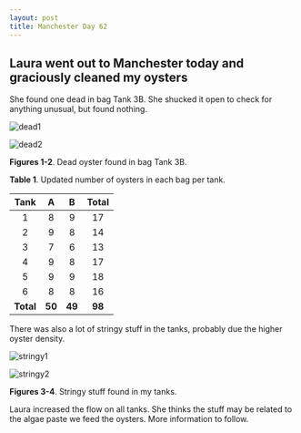 ```yaml
---
layout: post
title: Manchester Day 62
---
```


## Laura went out to Manchester today and graciously cleaned my oysters

She found one dead in bag Tank 3B. She shucked it open to check for anything unusual, but found nothing.

![dead1](https://cloud.githubusercontent.com/assets/22335838/25239853/20c0c45a-25a6-11e7-8408-115a1058920d.JPG)

![dead2](https://cloud.githubusercontent.com/assets/22335838/25239854/20c76a94-25a6-11e7-8546-270ccef12fb3.JPG)

**Figures 1-2**. Dead oyster found in bag Tank 3B.

**Table 1**. Updated number of oysters in each bag per tank.

|  Tank |  A |  B | Total |
|:-----:|:--:|:--:|:-----:|
|   1   |  8 |  9 |   17  |
|   2   |  9 |  8 |   14  |
|   3   |  7 |  6 |   13  |
|   4   |  9 |  8 |   17  |
|   5   |  9 |  9 |   18  |
|   6   |  8 |  8 |   16  |
| **Total** | **50** | **49** |   **98**  |

There was also a lot of stringy stuff in the tanks, probably due the higher oyster density. 

![stringy1](https://cloud.githubusercontent.com/assets/22335838/25239859/22abca30-25a6-11e7-8e35-bb429d69f80b.JPG)

![stringy2](https://cloud.githubusercontent.com/assets/22335838/25239858/22a8d01e-25a6-11e7-9a1e-6a2bc4fd79f0.JPG)

**Figures 3-4**. Stringy stuff found in my tanks.

Laura increased the flow on all tanks. She thinks the stuff may be related to the algae paste we feed the oysters. More information to follow.
